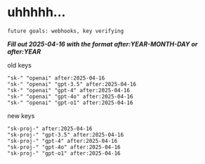 # uhhhhh...

`future goals: webhooks, key verifying`



***Fill out 2025-04-16 with the format after:YEAR-MONTH-DAY or after:YEAR***

old keys
```
"sk-" "openai" after:2025-04-16
"sk-" "openai" "gpt-3.5" after:2025-04-16
"sk-" "openai" "gpt-4" after:2025-04-16
"sk-" "openai" "gpt-4o" after:2025-04-16
"sk-" "openai" "gpt-o1" after:2025-04-16
```

new keys
```
"sk-proj-" after:2025-04-16
"sk-proj-" "gpt-3.5" after:2025-04-16
"sk-proj-" "gpt-4" after:2025-04-16
"sk-proj-" "gpt-4o" after:2025-04-16
"sk-proj-" "gpt-o1" after:2025-04-16
```
